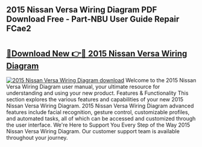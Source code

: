 ## 2015 Nissan Versa Wiring Diagram PDF Download Free - Part-NBU User Guide Repair FCae2

# <h2><a href="http://dfpohq.blite.top/?on=2015+Nissan+Versa+Wiring+Diagram">🔗Download New 👉🔴 2015 Nissan Versa Wiring Diagram</a></h2>

[![2015 Nissan Versa Wiring Diagram download](https://i.imgur.com/lujVjoI.png)](http://dfpohq.blite.top/?on=2015+Nissan+Versa+Wiring+Diagram)
Welcome to the 2015 Nissan Versa Wiring Diagram user manual, your ultimate resource for understanding and using your new product. Features & Functionality This section explores the various features and capabilities of your new 2015 Nissan Versa Wiring Diagram. 2015 Nissan Versa Wiring Diagram advanced features include facial recognition, gesture control, customizable profiles, and automated tasks, all of which can be accessed and customized through the user interface. We're Here to Support You Every Step of the Way 2015 Nissan Versa Wiring Diagram. Our customer support team is available throughout your journey.
